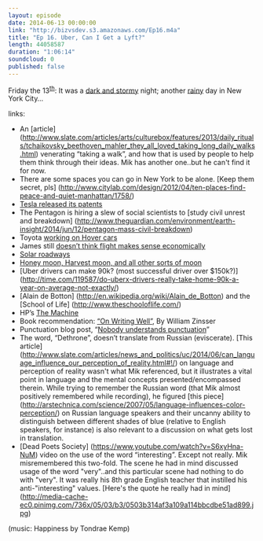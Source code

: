 ```yaml
---
layout: episode
date: 2014-06-13 00:00:00
link: "http://bizvsdev.s3.amazonaws.com/Ep16.m4a"
title: "Ep 16. Uber, Can I Get a Lyft?"
length: 44058587
duration: "1:06:14"
soundcloud: 0
published: false
---
```


Friday the 13<sup>[th](http://en.wikipedia.org/wiki/Friday_the_13th_(franchise))</sup>: It was a [dark and stormy](http://en.wikipedia.org/wiki/Paul_Clifford) night; another [rainy](https://www.youtube.com/watch?v=4MsoOWVNOio&feature=kp) day in New York City…

links:

- An [article] (http://www.slate.com/articles/arts/culturebox/features/2013/daily_rituals/tchaikovsky_beethoven_mahler_they_all_loved_taking_long_daily_walks.html) venerating “taking a walk”, and how that is used by people to help them think through their ideas. Mik has another one..but he can't find it for now.
- There are some spaces you can go in New York to be alone. [Keep them secret, pls] (http://www.citylab.com/design/2012/04/ten-places-find-peace-and-quiet-manhattan/1758/)
- [Tesla released its patents](http://www.teslamotors.com/blog/all-our-patent-are-belong-you)
- The Pentagon is hiring a slew of social scientists to [study civil unrest and breakdown] (http://www.theguardian.com/environment/earth-insight/2014/jun/12/pentagon-mass-civil-breakdown)
- Toyota [working on Hover cars](http://www.theverge.com/2014/6/9/5793494/toyota-has-been-investigating-cars-that-hover-above-the-road)
- James still [doesn’t think flight makes sense economically](http://www.jiaaro.com/Why-we-got-140-characters-instead-of-flying-cars/)
- [Solar roadways](https://www.indiegogo.com/projects/solar-roadways)
- [Honey moon, Harvest moon, and all other sorts of moon](http://www.veraveg.org/PDF/Lunar%20Planting.pdf)
- [Uber drivers can make 90k? (most successful driver over $150k?)] (http://time.com/119587/do-uberx-drivers-really-take-home-90k-a-year-on-average-not-exactly/)
- [Alain de Botton] (http://en.wikipedia.org/wiki/Alain_de_Botton) and the [School of Life] (http://www.theschooloflife.com/) 
- HP’s [The Machine](http://www.businessweek.com/articles/2014-06-11/with-the-machine-hp-may-have-invented-a-new-kind-of-computer#r=most%20popular)
- Book recommendation: [“On Writing Well”](http://www.amazon.com/Writing-Well-30th-Anniversary-Edition/dp/0060891548), By William Zinsser
- Punctuation blog post, “[Nobody understands punctuation](http://stilldrinking.org/nobody-understands-punctuation)”
- The word, “Dethrone”, doesn’t translate from Russian (eviscerate). [This article] (http://www.slate.com/articles/news_and_politics/uc/2014/06/can_language_influence_our_perception_of_reality.html#!/) on language and perception of reality wasn't what Mik referenced, but it illustrates a vital point in language and the mental concepts presented/encompassed therein. While trying to remember the Russian word (that Mik almost positively remembered while recording), he figured [this piece] (http://arstechnica.com/science/2007/05/language-influences-color-perception/) on Russian language speakers and their uncanny ability to distinguish between different shades of blue (relative to English speakers, for instance) is also relevant to a discussion on what gets lost in translation.
- [Dead Poets Society] (https://www.youtube.com/watch?v=S6xyHna-NuM) video on the use of the word “interesting”. Except not really. Mik misremembered this two-fold. The scene he had in mind discussed usage of the word "very"..and this particular scene had nothing to do with "very". It was really his 8th grade English teacher that instilled his anti-"interesting" values. [Here's the quote he really had in mind] (http://media-cache-ec0.pinimg.com/736x/05/03/b3/0503b314af3a109a114bbcdbe51ad899.jpg)

(music: Happiness by Tondrae Kemp)
